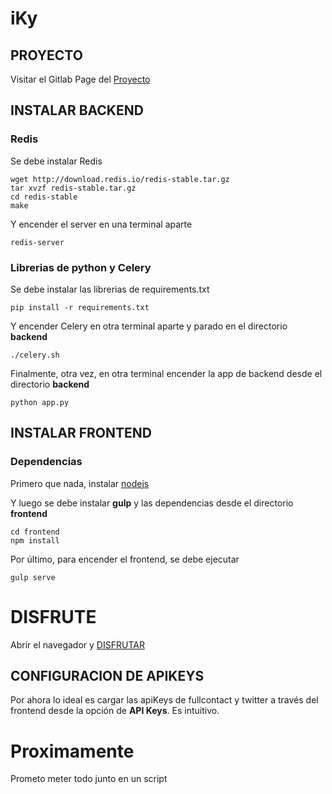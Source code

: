 # iKy

## PROYECTO
Visitar el Gitlab Page del [Proyecto](https://kennbroorg.gitlab.io/ikyweb/)

## INSTALAR BACKEND

### Redis
Se debe instalar Redis
```shell
wget http://download.redis.io/redis-stable.tar.gz
tar xvzf redis-stable.tar.gz
cd redis-stable
make
```

Y encender el server en una terminal aparte
```shell
redis-server
```

### Librerias de python y Celery
Se debe instalar las librerias de requirements.txt
```shell
pip install -r requirements.txt
```

Y encender Celery en otra terminal aparte y parado en el directorio **backend**
```shell
./celery.sh
```

Finalmente, otra vez, en otra terminal encender la app de backend desde el directorio **backend** 
```shell
python app.py
```

## INSTALAR FRONTEND

### Dependencias
Primero que nada, instalar [nodejs](https://nodejs.org/es/)

Y luego se debe instalar **gulp** y las dependencias desde el directorio **frontend**
```shell
cd frontend
npm install
```

Por último, para encender el frontend, se debe ejecutar 
```shell
gulp serve
```

# DISFRUTE
Abrir el navegador y [DISFRUTAR](http://127.0.0.1:3000)

## CONFIGURACION DE APIKEYS
Por ahora lo ideal es cargar las apiKeys de fullcontact y twitter a través del frontend desde la opción de **API Keys**. Es intuitivo.  

# Proximamente
Prometo meter todo junto en un script
